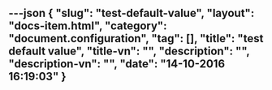 ---json
{
    "slug": "test-default-value",
    "layout": "docs-item.html",
    "category": "document.configuration",
    "tag": [],
    "title": "test default value",
    "title-vn": "",
    "description": "",
    "description-vn": "",
    "date": "14-10-2016 16:19:03"
}
---
